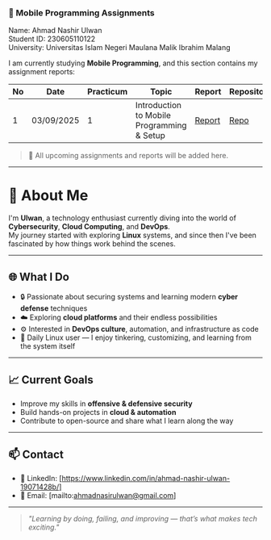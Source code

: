 ### 📱 Mobile Programming Assignments

Name: Ahmad Nashir Ulwan  
Student ID: 230605110122  
University: Universitas Islam Negeri Maulana Malik Ibrahim Malang  

I am currently studying **Mobile Programming**, and this section contains my assignment reports:

| No | Date       | Practicum | Topic                                | Report | Repository |
|----|------------|-----------|--------------------------------------|--------|------------|
| 1  | 03/09/2025 | 1         | Introduction to Mobile Programming & Setup | [Report](link) | [Repo](link) |

> 📌 All upcoming assignments and reports will be added here.

---

# 👋 About Me

I'm **Ulwan**, a technology enthusiast currently diving into the world of **Cybersecurity**, **Cloud Computing**, and **DevOps**.  
My journey started with exploring **Linux** systems, and since then I've been fascinated by how things work behind the scenes.  

---

## 🌐 What I Do
- 🔒 Passionate about securing systems and learning modern **cyber defense** techniques  
- ☁️ Exploring **cloud platforms** and their endless possibilities  
- ⚙️ Interested in **DevOps culture**, automation, and infrastructure as code  
- 🐧 Daily Linux user — I enjoy tinkering, customizing, and learning from the system itself  

---

## 📈 Current Goals
- Improve my skills in **offensive & defensive security**  
- Build hands-on projects in **cloud & automation**  
- Contribute to open-source and share what I learn along the way  

---

## 📫 Contact
- 💼 LinkedIn: [https://www.linkedin.com/in/ahmad-nashir-ulwan-19071428b/]  
- 📧 Email: [mailto:ahmadnasirulwan@gmail.com]  

---

> *"Learning by doing, failing, and improving — that’s what makes tech exciting."*
